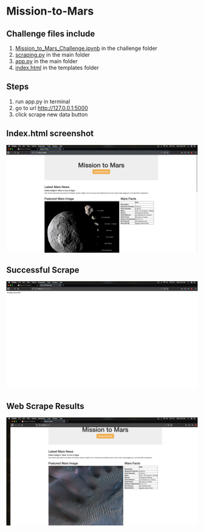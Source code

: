 # Mission-to-Mars

## Challenge files include 
1. [Mission_to_Mars_Challenge.ipynb](https://github.com/asanchez116/Mission-to-Mars/blob/master/Challenge/Mission_to_Mars_Challenge.ipynb) in the challenge folder 
2. [scraping.py](https://github.com/asanchez116/Mission-to-Mars/blob/master/scraping.py) in the main folder 
3. [app.py](https://github.com/asanchez116/Mission-to-Mars/blob/master/app.py) in the main folder 
4. [index.html](https://github.com/asanchez116/Mission-to-Mars/blob/master/templates/index.html) in the templates folder

## Steps 
1. run app.py in terminal
2. go to url http://127.0.0.1:5000
3. click scrape new data button

## Index.html screenshot 

![image](https://raw.githubusercontent.com/asanchez116/Mission-to-Mars/master/Resources/Screen%20Shot%202020-10-19%20at%206.20.21%20AM%20(2).png)

## Successful Scrape 
 
![image](https://raw.githubusercontent.com/asanchez116/Mission-to-Mars/master/Resources/Screen%20Shot%202020-10-19%20at%206.22.34%20AM%20(2).png)

## Web Scrape Results
 
![image](https://raw.githubusercontent.com/asanchez116/Mission-to-Mars/master/Resources/Screen%20Shot%202020-10-19%20at%206.23.30%20AM%20(2).png)
